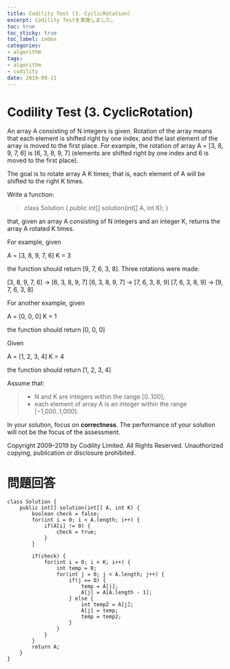 ```yaml
---
title: Codility Test (3. CyclicRotation)
excerpt: Codility Testを実施しました。
toc: true
toc_sticky: true
toc_label: index
categories:
- algorithm
tags:
- algorithm
- codility
date: 2019-09-11
---
```

# Codility Test (3. CyclicRotation)

An array A consisting of N integers is given. Rotation of the array means that each element is shifted right by one index, and the last element of the array is moved to the first place. For example, the rotation of array A = [3, 8, 9, 7, 6] is [6, 3, 8, 9, 7] (elements are shifted right by one index and 6 is moved to the first place).

The goal is to rotate array A K times; that is, each element of A will be shifted to the right K times.

Write a function:

> class Solution { public int[] solution(int[] A, int K); }

that, given an array A consisting of N integers and an integer K, returns the array A rotated K times.

For example, given

A = [3, 8, 9, 7, 6] K = 3

the function should return [9, 7, 6, 3, 8]. Three rotations were made:

[3, 8, 9, 7, 6] -> [6, 3, 8, 9, 7] [6, 3, 8, 9, 7] -> [7, 6, 3, 8, 9] [7, 6, 3, 8, 9] -> [9, 7, 6, 3, 8]

For another example, given

A = [0, 0, 0] K = 1

the function should return [0, 0, 0]

Given

A = [1, 2, 3, 4] K = 4

the function should return [1, 2, 3, 4]

Assume that:

> -   N and K are integers within the range [0..100];
> -   each element of array A is an integer within the range [−1,000..1,000].

In your solution, focus on  ****correctness****. The performance of your solution will not be the focus of the assessment.

Copyright 2009–2019 by Codility Limited. All Rights Reserved. Unauthorized copying, publication or disclosure prohibited.

# 問題回答
````
class Solution {
    public int[] solution(int[] A, int K) {
        boolean check = false;
        for(int i = 0; i < A.length; i++) {
            if(A[i] != 0) {
                check = true;
            }
        }
        
        if(check) {
            for(int i = 0; i < K; i++) {
                int temp = 0;
                for(int j = 0; j < A.length; j++) {
                    if(j == 0) {
                        temp = A[j];
                        A[j] = A[A.length - 1];
                    } else {
                        int temp2 = A[j];
                        A[j] = temp;
                        temp = temp2;
                    }
                }
            }
        }
        return A;
    }
}
````
